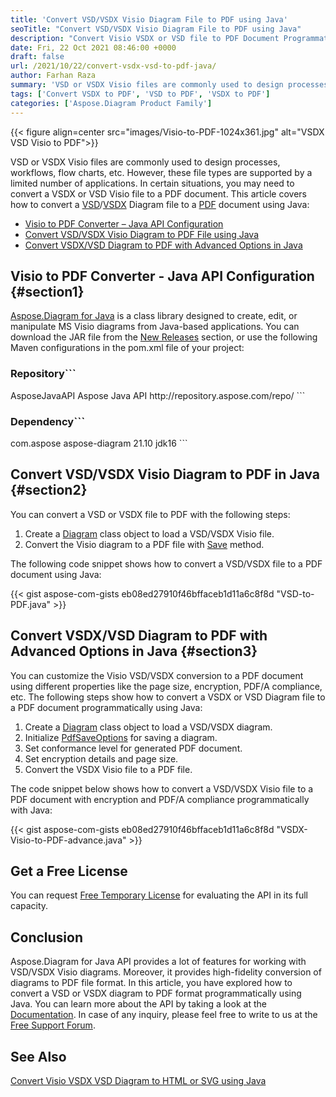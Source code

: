 ```yaml
---
title: 'Convert VSD/VSDX Visio Diagram File to PDF using Java'
seoTitle: "Convert VSD/VSDX Visio Diagram File to PDF using Java"
description: "Convert Visio VSDX or VSD file to PDF Document Programmatically using Java. Export or Change Visio Diagram to PDF File easily."
date: Fri, 22 Oct 2021 08:46:00 +0000
draft: false
url: /2021/10/22/convert-vsdx-vsd-to-pdf-java/
author: Farhan Raza
summary: 'VSD or VSDX Visio files are commonly used to design processes, workflows, flow charts, etc. However, these file types are supported by a limited number of applications. In certain situations, you may need to convert a VSDX or VSD Visio file to a PDF document. This article covers how to convert a VSD/VSDX Diagram file to a PDF document using Java.'
tags: ['Convert VSDX to PDF', 'VSD to PDF', 'VSDX to PDF']
categories: ['Aspose.Diagram Product Family']
---
```




{{< figure align=center src="images/Visio-to-PDF-1024x361.jpg" alt="VSDX VSD Visio to PDF">}}


VSD or VSDX Visio files are commonly used to design processes, workflows, flow charts, etc. However, these file types are supported by a limited number of applications. In certain situations, you may need to convert a VSDX or VSD Visio file to a PDF document. This article covers how to convert a [VSD][1]/[VSDX][2] Diagram file to a [PDF][3] document using Java:

*   [Visio to PDF Converter – Java API Configuration][4]
*   [Convert VSD/VSDX Visio Diagram to PDF File using Java][5]
*   [Convert VSDX/VSD Diagram to PDF with Advanced Options in Java][6]

## Visio to PDF Converter - Java API Configuration {#section1}

[Aspose.Diagram for Java][7] is a class library designed to create, edit, or manipulate MS Visio diagrams from Java-based applications. You can download the JAR file from the [New Releases][8] section, or use the following Maven configurations in the pom.xml file of your project:

### Repository```
 <repositories>
    <repository>
        <id>AsposeJavaAPI</id>
        <name>Aspose Java API</name>
        <url>http://repository.aspose.com/repo/</url>
    </repository>
</repositories>
```

### Dependency```
 <dependencies>
    <dependency>
        <groupId>com.aspose</groupId>
        <artifactId>aspose-diagram</artifactId>
        <version>21.10</version>
        <classifier>jdk16</classifier>
    </dependency>
</dependencies>
```

## Convert VSD/VSDX Visio Diagram to PDF in Java {#section2}

You can convert a VSD or VSDX file to PDF with the following steps:

1.  Create a [Diagram][9] class object to load a VSD/VSDX Visio file.
2.  Convert the Visio diagram to a PDF file with [Save][10] method.

The following code snippet shows how to convert a VSD/VSDX file to a PDF document using Java:

{{< gist aspose-com-gists eb08ed27910f46bffaceb1d11a6c8f8d "VSD-to-PDF.java" >}}

## Convert VSDX/VSD Diagram to PDF with Advanced Options in Java {#section3}

You can customize the Visio VSD/VSDX conversion to a PDF document using different properties like the page size, encryption, PDF/A compliance, etc. The following steps show how to convert a VSDX or VSD Diagram file to a PDF document programmatically using Java:

1.  Create a [Diagram][11] class object to load a VSD/VSDX diagram.
2.  Initialize [PdfSaveOptions][12] for saving a diagram.
3.  Set conformance level for generated PDF document.
4.  Set encryption details and page size.
5.  Convert the VSDX Visio file to a PDF file.

The code snippet below shows how to convert a VSD/VSDX Visio file to a PDF document with encryption and PDF/A compliance programmatically with Java:

{{< gist aspose-com-gists eb08ed27910f46bffaceb1d11a6c8f8d "VSDX-Visio-to-PDF-advance.java" >}}

## Get a Free License

You can request [Free Temporary License][13] for evaluating the API in its full capacity.

## Conclusion

Aspose.Diagram for Java API provides a lot of features for working with VSD/VSDX Visio diagrams. Moreover, it provides high-fidelity conversion of diagrams to PDF file format. In this article, you have explored how to convert a VSD or VSDX diagram to PDF format programmatically using Java. You can learn more about the API by taking a look at the [Documentation][14]. In case of any inquiry, please feel free to write to us at the [Free Support Forum][15].

## See Also

[Convert Visio VSDX VSD Diagram to HTML or SVG using Java][16]




[1]: https://docs.fileformat.com/image/vsd/
[2]: https://docs.fileformat.com/image/vsdx/
[3]: https://docs.fileformat.com/pdf/
[4]: #section1
[5]: #section2
[6]: #section3
[7]: https://products.aspose.com/diagram/net
[8]: https://downloads.aspose.com/diagram/java
[9]: https://apireference.aspose.com/diagram/java/com.aspose.diagram/Diagram
[10]: https://apireference.aspose.com/diagram/java/com.aspose.diagram/diagram#save(java.io.OutputStream,%20int)
[11]: https://apireference.aspose.com/diagram/java/com.aspose.diagram/Diagram
[12]: https://apireference.aspose.com/diagram/java/com.aspose.diagram/savefileformat#PDF
[13]: https://purchase.aspose.com/temporary-license
[14]: https://docs.aspose.com/diagram/java/
[15]: https://forum.aspose.com/c/diagram
[16]: https://blog.aspose.com/2021/09/30/convert-visio-vsdx-vsd-diagram-to-html-or-svg/




